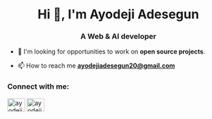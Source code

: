 <h1 align="center">Hi 👋, I'm Ayodeji Adesegun</h1>
<h3 align="center">A Web & AI developer</h3>


- 👯 I'm looking for opportunities to work on **open source projects**.

- 📫 How to reach me **ayodejiadesegun20@gmail.com**


<h3 align="left">Connect with me:</h3>
<p align="left">
<a href="https://twitter.com/ayodejiades" target="blank"><img align="center" src="https://raw.githubusercontent.com/rahuldkjain/github-profile-readme-generator/master/src/images/icons/Social/twitter.svg" alt="ayodejiadesegun" height="30" width="40" /></a>
<a href="https://linkedin.com/in/ayodeji-adesegun" target="blank"><img align="center" src="https://raw.githubusercontent.com/rahuldkjain/github-profile-readme-generator/master/src/images/icons/Social/linked-in-alt.svg" alt="ayodeji-adesegun" height="30" width="40"/></a>
</p>
